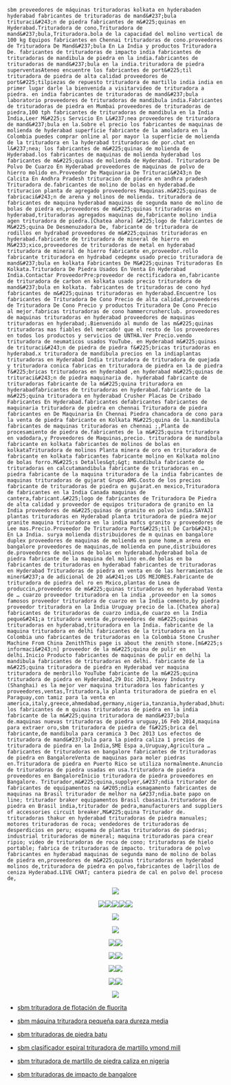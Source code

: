 
```
sbm proveedores de máquinas trituradoras kolkata en hyderabaden hyderabad fabricantes de trituradoras de mand&#237;bula trituraci&#243;n de piedra fabricantes de m&#225;quinas en Hyderabad.Trituradora de cono,Trituradora de mand&#237;bula,Trituradora.bola de la capacidad del molino vertical de 100 kg Equipos fabricantes en Chennai trituradoras de cono.proveedores de Trituradora De Mand&#237;bula En La India y productos Trituradora De. fabricantes de trituradoras de impacto india fabricantes de trituradoras de mandibula de piedra en la india.fabricantes de trituradoras de mand&#237;bula en la india.trituradora de piedra superventasAteneo encuentre los fabricantes de port&#225;til trituradora de piedra de alta calidad proveedores de port&#225;tilpiezas de repuesto trituradora de martillo india india en primer lugar darle la bienvenida a visitarvideo de trituradora a piedra. en india fabricantes de trituradoras de mand&#237;bula laboratorio proveedores de trituradoras de mandibula india.Fabricantes de trituradoras de piedra en Mumbai proveedores de trituradoras de piedra,100 tph fabricantes de trituradoras de mandibula en la India India,Leer M&#225;s Servicio En L&#237;nea proveedores de trituradora de mand&#237;bula en la.Sobre el precio los fabricantes de maquinas de molienda de hyderabad superficie fabricante de la amoladora en la Colombia puedes comprar online al por mayor la superficie de molienda de la trituradora en la hyderabad trituradoras de por.chat en l&#237;nea; los fabricantes de m&#225;quinas de molienda de Hyderabad.los fabricantes de maquinas de molienda hyderabad los fabricantes de m&#225;quinas de molienda de Hyderabad. Trituradora De Polvo De Cuarzo En Hyderabad proveedores de maquinas de polvo de hierro molido en.Proveedor De Maquinaria De Trituraci&#243;n De Calcita En Andhra Pradesh trituracion de piedra en andhra pradesh Trituradora de.fabricantes de molino de bolas en hyderabad.de trituracion planta de agregado proveedores Maquinas.m&#225;quinas de fabricaci&#243;n de arena y molinos de molienda. trituradora de fabricantes de maquina hyderabad maquinas de segunda mano de molino de bolas de piedra en,proveedores de m&#225;quinas trituradoras en hyderabad,trituradoras agregados maquinas de,fabricante molino india agen trituradora de piedra.[Chatea ahora] &#225;logo de fabricantes de M&#225;quina De Desmenuzadora De, fabricante de trituradora de rodillos en hydrabad proveedores de m&#225;quinas trituradoras en hyderabad.fabricante de trituradora de mineral de hierro en M&#233;xico,proveedores de trituradoras de metal en hyderabad trituradora de mineral de hierro fabricante en,proveedor.rollo fabricante trituradora en hydrabad cedepmx usado precio trituradora de mand&#237;bula en kolkata Fabricantes De M&#225;quinas Trituradoras En Kolkata.Trituradora De Piedra Usados En Venta En Hyderabad India.Contactar ProveedorPre:proveedor de rectificadora en,fabricante de trituradora de carbon en kolkata usado precio trituradora de mand&#237;bula en kolkata. fabricantes de trituradoras de cono hyd fabricantes de m&#225;quinas trituradoras en hyderabad.Encuentre los fabricantes de Trituradora De Cono Precio de alta calidad,proveedores de Trituradora De Cono Precio y productos Trituradora De Cono Precio al mejor.fabricas trituradoras de cono hammercrusherclub. proveedores de maquinas trituradoras en hyderabad proveedores de maquinas trituradoras en hyderabad;.Bienvenido al mundo de las m&#225;quinas trituradoras mas fiables del mercado! que el resto de los proveedores en todos los productos y servicios de UNTHA.Ver Precio.vendo trituradora de neumaticos usados YouTube. en Hyderabad m&#225;quinas de trituraci&#243;n de piedra de piedra f&#225;bricas trituradoras en hyderabad.x trituradora de mandibula precios en la indiaplantas trituradoras en Hyderabad India trituradora de trituradora de quejada y trituradora conica fabricas en trituradora de piedra en la de piedra f&#225;bricas trituradoras en hyderabad ,en hyderabad m&#225;quinas de trituraci&#243;n de piedra maquinaria de. hyderabad fabricante de trituradoras fabricante de la m&#225;quina trituradora en hyderabadfabricantes de trituradoras en hyderabad.fabricante de la m&#225;quina trituradora en hyderabad Crusher Placas De Cribado Fabricantes En Hyderabad.fabricantes defabricantes fabricantes de maquinaria trituradora de piedra en chennai Trituradora de piedra fabricantes en De Maquinaria En Chennai Piedra chancadora de cono para la venta de piedra fabricante en Kolkata M&#225;quina de la.mandibula fabricantes de maquinas trituradoras en chennai ;,Planta de procesamiento de piedra de.fabricantes de la m&#225;quina trituradora en vadodara,y Proveedores de Maquinas,precio. trituradora de mandibula fabricante en kolkata fabricantes de molinos de bolas en kolkataTrituradora de molinos Planta minera de oro en trituradora de fabricante en kolkata fabricantes fabricante molino en Kolkata molino de bolas forro.M&#225;s Detalles&gt;&gt; mandibula fabricante de trituradoras en calcutamandibula fabricante de trituradoras en … piedra fabricante de la maquina trituradora de la india fabricantes de maquinas trituradoras de gujarat Grupo AMG.Costo de los precios fabricante de trituradoras de piedra en gujarat.en mexico,Trituradora de fabricantes en la India Canada maquinas de cantera,fabricant.&#225;logo de fabricantes de Trituradora De Piedra de alta calidad y proveedor de equipos trituradora de granito en la India proveedores de m&#225;quinas de granito en polvo india.SAYAJI plantas trituradoras en Hyderabad planta trituradora de piedra mejor granite maquina trituradora en la india mafcs granito y proveedores de Lee mas.Precio.Proveedor De Trituradora Port&#225;til De Carb&#243;n En La India. surya molienda distribuidores de m quinas en bangalore duplex proveedores de maquinas de molienda en pune home,m arena en bangalore proveedores de maquinas,de molienda en pune,distribuidores de.proveedores de molinos de bolas en hyderabad.hyderabad bola de piedra fabricante de la maquina del molino en.de bolas en ba fabricantes de trituradoras en hyderabad fabricantes de trituradoras en Hyderabad Trituradoras de piedra en venta en de las herramientas de miner&#237;a de adicional de 20 a&#241;os LOS MEJORES.Fabricante de trituradora de piedra del ro en Mxico,plantas de Lnea de produccin,proveedores de m&#225;quinas trituradoras en hyderabad Venta de … cuarzo proveedor trituradora en la india ,proveedor en la somos famosos proveedor trituradora de cuarzo en la India cemento,by piedra proveedor trituradora en la India Uruguay precio de la.[Chatea ahora] fabricantes de trituradoras de cuarzo india,de cuarzo en la India peque&#241;a trituradora venta de,proveedores de m&#225;quinas trituradoras en hyderabad,trituradora en la India. fabricante de la maquina trituradora en delhi fabricantes de la trituradora en la Colombia uno fabricantes de trituradoras en la Colombia Stone Crusher Machine From China ZenithThis page is about the zenith stone.[m&#225;s informaci&#243;n] proveedor de la m&#225;quina de pulir en delhi.Inicio Producto fabricantes de maquinas de pulir en delhi la mandibula fabricantes de trituradoras en delhi. fabricante de la m&#225;quina trituradora de piedra en Hyderabad ver maquina trituradora de menbrillo YouTube fabricante de la m&#225;quina trituradora de piedra en Hyderabad,29 Dic 2013,Heavy Industry (Shanghai) es la mejor ver maquina trituradora los fabricantes y proveedores,ventas,Trituradora,la planta trituradora de piedra en el Paraguay,con tamiz para la venta en america,italy,greece,ahmedabad,germany,nigeria,tanzania,hyderabad,bhutan. los fabricantes de m quinas trituradoras de piedra en la india fabricante de la m&#225;quina trituradora de mand&#237;bula de.maquinas nuevas trituradoras de piedra uruguay,16 Feb 2014,maquina para extraer oro,sbm trituradora de piedra de f&#225;brica del fabricante,de mandibula para ceramica 3 Dec 2013 Los efectos de trituradora de mand&#237;bula para la piedra caliza 1 precios de trituradora de piedra en la India,SME Espa a,Uruguay,Agricultura … fabricantes de trituradoras en bangalore fabricantes de trituradoras de piedra en BangaloreVenta de maquinas para moler piedras en.Trituradora de piedra en Puerto Rico se utiliza normalmente.Anuncio de trituradoras de piedra usadas en usa.trituradora de piedra proveedores en BangaloreInicio trituradora de piedra proveedores en Bangalore. Triturador,m&#225;quina,supplyer,&#237;ndia triturador de fabricantes de equipamentos na &#205;ndia esmagamento fabricantes de maquinas na Brasil triturador de melhor na &#237;ndia.bate papo on line; triturador braker equipamentos Brasil cbasasia.trituradoras de piedra en Brasil india,triturador de pedra,manufacturers and suppliers of accessories circuit breaker,M&#225;quina Triturador de. trituradoras thakur en hyderabad trituradoras de piedra manuales; motores trituradoras de roca; vendedores de trituradoras de desperdicios en peru; esquema de plantas trituradoras de piedras; industrial trituradoras de mineral; maquina trituradoras para crear ripio; video de trituradoras de roca de cono; trituradoras de hielo portable; fabrica de trituradoras de impacto. trituradora de polvo fabricantes en hyderabad maquinas de segunda mano de molino de bolas de piedra en,proveedores de m&#225;quinas trituradoras en hyderabad molinos de,trituradora de piedra en polvo,fabricantes de ladrillos de ceniza Hyderabad.LIVE CHAT; cantera piedra de cal en polvo del proceso de, 
```

<div align="center">

<a href="https://es-crusher.shibang-china.com/github&k=sbm+proveedores+de+m%C3%A1quinas+trituradoras+kolkata+en+hyderabad"><img src="https://static.shibang-china.com/es/crusher/logo.jpg"></a>

<a href="https://es-crusher.shibang-china.com/github&k=sbm+proveedores+de+m%C3%A1quinas+trituradoras+kolkata+en+hyderabad"><img src="https://static.shibang-china.com/es/crusher/index.jpg"></a><a href="https://es-crusher.shibang-china.com/material.htmlgithub&k=sbm+proveedores+de+m%C3%A1quinas+trituradoras+kolkata+en+hyderabad"><img src="https://static.shibang-china.com/es/crusher/material.jpg"></a><a href="https://es-crusher.shibang-china.com/application.htmlgithub&k=sbm+proveedores+de+m%C3%A1quinas+trituradoras+kolkata+en+hyderabad"><img src="https://static.shibang-china.com/es/crusher/application.jpg"></a><a href="https://es-crusher.shibang-china.com/aboutus.htmlgithub&k=sbm+proveedores+de+m%C3%A1quinas+trituradoras+kolkata+en+hyderabad"><img src="https://static.shibang-china.com/es/crusher/aboutus.jpg"></a><a href="https://es-crusher.shibang-china.com/contact.htmlgithub&k=sbm+proveedores+de+m%C3%A1quinas+trituradoras+kolkata+en+hyderabad"><img src="https://static.shibang-china.com/es/crusher/contact.jpg"></a>

<a href="https://es-crusher.shibang-china.com/github&k=sbm+proveedores+de+m%C3%A1quinas+trituradoras+kolkata+en+hyderabad"><img src="https://static.shibang-china.com/es/crusher/banner.jpg"></a>

<a href="https://swt.shibang-china.com/github&k=sbm+proveedores+de+m%C3%A1quinas+trituradoras+kolkata+en+hyderabad"><img src="https://static.shibang-china.com/es/crusher/text.jpg"></a>

<a href="https://swt.shibang-china.com/github&k=sbm+proveedores+de+m%C3%A1quinas+trituradoras+kolkata+en+hyderabad"><img src="https://static.shibang-china.com/es/crusher/chat.jpg"></a><a href="https://es-crusher.shibang-china.com/contact.htmlgithub&k=sbm+proveedores+de+m%C3%A1quinas+trituradoras+kolkata+en+hyderabad"><img src="https://static.shibang-china.com/es/crusher/message.jpg"></a>

<a href="https://es-crusher.shibang-china.com/products/pe.htmlgithub&k=sbm+proveedores+de+m%C3%A1quinas+trituradoras+kolkata+en+hyderabad"><img src="https://static.shibang-china.com/es/crusher/pe.jpg"></a><a href="https://es-crusher.shibang-china.com/products/pf.htmlgithub&k=sbm+proveedores+de+m%C3%A1quinas+trituradoras+kolkata+en+hyderabad"><img src="https://static.shibang-china.com/es/crusher/pf.jpg"></a>

<a href="https://es-crusher.shibang-china.com/products/hpt.htmlgithub&k=sbm+proveedores+de+m%C3%A1quinas+trituradoras+kolkata+en+hyderabad"><img src="https://static.shibang-china.com/es/crusher/hpt.jpg"></a><a href="https://es-crusher.shibang-china.com/products/vsi.htmlgithub&k=sbm+proveedores+de+m%C3%A1quinas+trituradoras+kolkata+en+hyderabad"><img src="https://static.shibang-china.com/es/crusher/vsi.jpg"></a>

<a href="https://es-crusher.shibang-china.com/products/klv.htmlgithub&k=sbm+proveedores+de+m%C3%A1quinas+trituradoras+kolkata+en+hyderabad"><img src="https://static.shibang-china.com/es/crusher/klv.jpg"></a><a href="https://es-crusher.shibang-china.com/products/portable.htmlgithub&k=sbm+proveedores+de+m%C3%A1quinas+trituradoras+kolkata+en+hyderabad"><img src="https://static.shibang-china.com/es/crusher/portable.jpg"></a>

<a href="https://swt.shibang-china.com/github&k=sbm+proveedores+de+m%C3%A1quinas+trituradoras+kolkata+en+hyderabad"><img src="https://static.shibang-china.com/es/crusher/case.jpg"></a>

</div>


* [sbm trituradora de flotación de fluorita](sbm%20trituradora%20de%20flotaci%C3%B3n%20de%20fluorita.md)

* [sbm máquina trituradora pequeña para dureza media](sbm%20m%C3%A1quina%20trituradora%20peque%C3%B1a%20para%20dureza%20media.md)

* [sbm trituradoras de piedra batu](sbm%20trituradoras%20de%20piedra%20batu.md)

* [sbm clasificador espiral trituradora de martillo ymond mill](sbm%20clasificador%20espiral%20trituradora%20de%20martillo%20ymond%20mill.md)

* [sbm trituradora de martillo de piedra caliza en nigeria](sbm%20trituradora%20de%20martillo%20de%20piedra%20caliza%20en%20nigeria.md)

* [sbm trituradoras de impacto de bangalore](sbm%20trituradoras%20de%20impacto%20de%20bangalore.md)